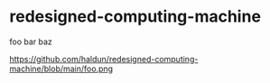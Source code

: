 # redesigned-computing-machine

foo bar baz

https://github.com/haldun/redesigned-computing-machine/blob/main/foo.png
